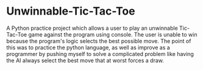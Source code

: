 # Unwinnable-Tic-Tac-Toe

A Python practice project which allows a user to play an unwinnable Tic-Tac-Toe game against the program using console.
The user is unable to win because the program's logic selects the best possible move.
The point of this was to practice the python language, as well as improve as a programmer by pushing myself to solve a complicated problem like having the AI always select the best move that at worst forces a draw.

